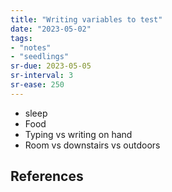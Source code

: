 ```yaml
---
title: "Writing variables to test"
date: "2023-05-02"
tags:
- "notes"
- "seedlings"
sr-due: 2023-05-05
sr-interval: 3
sr-ease: 250
---
```


- sleep
- Food
- Typing vs writing on hand
- Room vs downstairs vs outdoors

## References